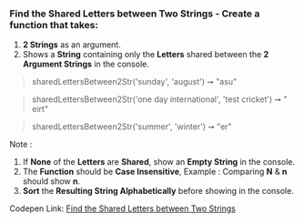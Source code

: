 ### Find the Shared Letters between Two Strings - Create a function that takes: 

1. **2 Strings** as an argument. 
1. Shows a **String** containing only the **Letters** shared between the **2 Argument Strings** in the console.

> sharedLettersBetween2Str('sunday', 'august') ➞ "asu"

> sharedLettersBetween2Str('one day international', 'test cricket') ➞ " eirt"

> sharedLettersBetween2Str('summer', 'winter') ➞ "er"

Note :
1. If **None** of the **Letters** are **Shared**, show an **Empty String** in the console.
1. The **Function** should be **Case Insensitive**, Example : Comparing **N** & **n** should show **n**.
1. **Sort** the **Resulting String Alphabetically** before showing in the console.

Codepen Link: [Find the Shared Letters between Two Strings](https://codepen.io/naveencoder/pen/oNvWvGw?editors=0012)